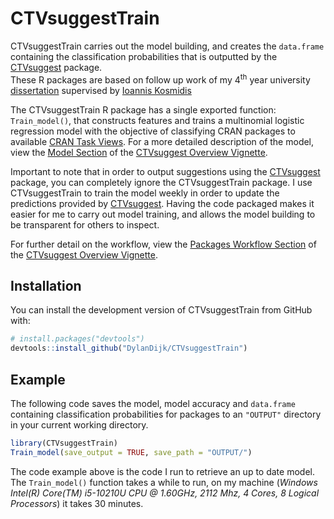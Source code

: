 
<!-- README.md is generated from README.Rmd. Please edit that file -->

# CTVsuggestTrain

<!-- badges: start -->
<!-- badges: end -->

CTVsuggestTrain carries out the model building, and creates the
`data.frame` containing the classification probabilities that is
outputted by the
[CTVsuggest](https://dylandijk.github.io/CTVsuggest/index.html) package.  
These R packages are based on follow up work of my 4<sup>th</sup> year university [dissertation](https://dylandijk.github.io/assets/pdf/Dissertation.pdf) supervised by [Ioannis Kosmidis](https://www.ikosmidis.com/)

The CTVsuggestTrain R package has a single exported function:
`Train_model()`, that constructs features and trains a multinomial
logistic regression model with the objective of classifying CRAN
packages to available [CRAN Task
Views](https://github.com/cran-task-views/ctv#available-task-views). For
a more detailed description of the model, view the [Model
Section](https://dylandijk.github.io/CTVsuggest/articles/CTVsuggest-Overview.html#the-model)
of the [CTVsuggest Overview
Vignette](https://dylandijk.github.io/CTVsuggest/articles/CTVsuggest-Overview.html).

Important to note that in order to output suggestions using the
[CTVsuggest](https://dylandijk.github.io/CTVsuggest/index.html) package,
you can completely ignore the CTVsuggestTrain package. I use
CTVsuggestTrain to train the model weekly in order to update the
predictions provided by
[CTVsuggest](https://dylandijk.github.io/CTVsuggest/index.html). Having
the code packaged makes it easier for me to carry out model training,
and allows the model building to be transparent for others to inspect.

For further detail on the workflow, view the [Packages Workflow
Section](https://dylandijk.github.io/CTVsuggest/articles/CTVsuggest-Overview.html#the-package-workflow)
of the [CTVsuggest Overview
Vignette](https://dylandijk.github.io/CTVsuggest/articles/CTVsuggest-Overview.html).

## Installation

You can install the development version of CTVsuggestTrain from GitHub
with:

``` r
# install.packages("devtools")
devtools::install_github("DylanDijk/CTVsuggestTrain")
```

## Example

The following code saves the model, model accuracy and `data.frame`
containing classification probabilities for packages to an `"OUTPUT"`
directory in your current working directory.

``` r
library(CTVsuggestTrain)
Train_model(save_output = TRUE, save_path = "OUTPUT/")
```

The code example above is the code I run to retrieve an up to date
model. The `Train_model()` function takes a while to run, on my machine
(*Windows Intel(R) Core(TM) i5-10210U CPU @ 1.60GHz, 2112 Mhz, 4 Cores,
8 Logical Processors*) it takes 30 minutes.
